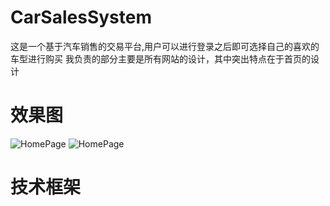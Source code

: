 # CarSalesSystem
这是一个基于汽车销售的交易平台,用户可以进行登录之后即可选择自己的喜欢的车型进行购买
我负责的部分主要是所有网站的设计，其中突出特点在于首页的设计

# 效果图
![HomePage](http://pdi3m4use.bkt.clouddn.com/CarSystem1.png)
![HomePage](http://pdi3m4use.bkt.clouddn.com/CarSystem2.png)

# 技术框架

